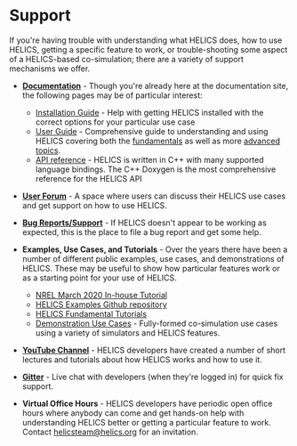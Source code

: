 # Support

If you're having trouble with understanding what HELICS does, how to use HELICS, getting a specific feature to work, or trouble-shooting some aspect of a HELICS-based co-simulation; there are a variety of support mechanisms we offer.

- [**Documentation**](https://docs.helics.org/en/latest/) - Though you're already here at the documentation site, the following pages may be of particular interest:

  - [Installation Guide](./installation/index.md) - Help with getting HELICS installed with the correct options for your particular use case
  - [User Guide](./index.md) - Comprehensive guide to understanding and using HELICS covering both the [fundamentals](./fundamental_topics/fundamental_topics_index) as well as more [advanced topics](./advanced_topics/advanced_topics_index.md).
  - [API reference](../references/api-reference/index.md) - HELICS is written in C++ with many supported language bindings. The C++ Doxygen is the most comprehensive reference for the HELICS API

- [**User Forum**](https://github.com/GMLC-TDC/HELICS/discussions) - A space where users can discuss their HELICS use cases and get support on how to use HELICS.

- [**Bug Reports/Support**](https://github.com/GMLC-TDC/HELICS/issues) - If HELICS doesn't appear to be working as expected, this is the place to file a bug report and get some help.

- **Examples, Use Cases, and Tutorials** - Over the years there have been a number of different public examples, use cases, and demonstrations of HELICS. These may be useful to show how particular features work or as a starting point for your use of HELICS.

  - [NREL March 2020 In-house Tutorial](https://github.com/GMLC-TDC/HELICS-Tutorial-2020-03-13)
  - [HELICS Examples Github repository](https://github.com/GMLC-TDC/HELICS-Examples)
  - [HELICS Fundamental Tutorials](https://github.com/GMLC-TDC/HELICS-Tutorial)
  - [Demonstration Use Cases](https://github.com/GMLC-TDC/HELICS-Use-Cases) - Fully-formed co-simulation use cases using a variety of simulators and HELICS features.

- **[YouTube Channel](https://www.youtube.com/channel/UCPa81c4BVXEYXt2EShTzbcg/featured)** - HELICS developers have created a number of short lectures and tutorials about how HELICS works and how to use it.

- **[Gitter](https://gitter.im/GMLC-TDC/HELICS)** - Live chat with developers (when they're logged in) for quick fix support.

- **Virtual Office Hours** - HELICS developers have periodic open office hours where anybody can come and get hands-on help with understanding HELICS better or getting a particular feature to work. Contact helicsteam@helics.org for an invitation.
